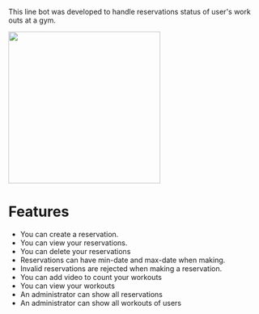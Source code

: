 This line bot was developed to handle reservations status of user's work outs at a gym.

<img src="https://user-images.githubusercontent.com/16299750/47833927-aecec780-dde0-11e8-95f3-56200b9eec4c.png" width="300">

# Features
- You can create a reservation.
- You can view your reservations.
- You can delete your reservations
- Reservations can have min-date and max-date when making.
- Invalid reservations are rejected when making a reservation.
- You can add video to count your workouts
- You can view your workouts
- An administrator can show all reservations
- An administrator can show all workouts of users
